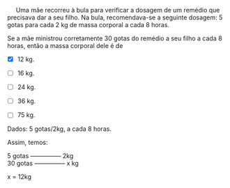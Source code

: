 

     Uma mãe recorreu à bula para verificar a dosagem de um remédio que precisava dar a seu filho. Na bula, recomendava-se a seguinte dosagem: 5 gotas para cada 2 kg de massa corporal a cada 8 horas.

Se a mãe ministrou corretamente 30 gotas do remédio a seu filho a cada 8 horas, então a massa corporal dele é de



- [x] 12 kg.
- [ ] 16 kg.
- [ ] 24 kg.
- [ ] 36 kg.
- [ ] 75 kg.


Dados: 5 gotas/2kg, a cada 8 horas.

Assim, temos:

5 gotas –––––––––– 2kg\
30 gotas –––––––––– x kg

x = 12kg

        